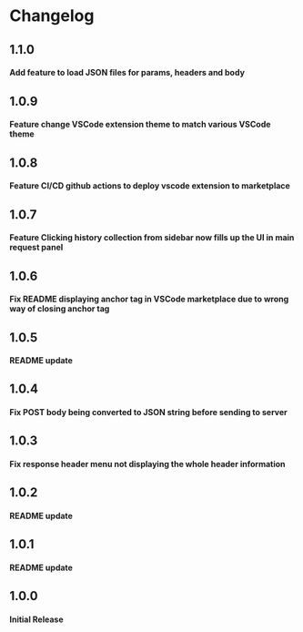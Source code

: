 # Changelog

## 1.1.0

#### Add feature to load JSON files for params, headers and body

## 1.0.9

#### Feature change VSCode extension theme to match various VSCode theme

## 1.0.8

#### Feature CI/CD github actions to deploy vscode extension to marketplace

## 1.0.7

#### Feature Clicking history collection from sidebar now fills up the UI in main request panel

## 1.0.6

#### Fix README displaying anchor tag in VSCode marketplace due to wrong way of closing anchor tag

## 1.0.5

#### README update

## 1.0.4

#### Fix POST body being converted to JSON string before sending to server

## 1.0.3

#### Fix response header menu not displaying the whole header information

## 1.0.2

#### README update

## 1.0.1

#### README update

## 1.0.0

#### Initial Release
